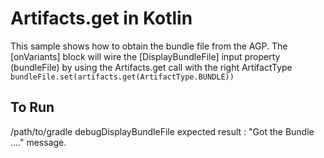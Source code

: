 # Artifacts.get in Kotlin

This sample shows how to obtain the bundle file from the AGP.
The [onVariants] block will wire the [DisplayBundleFile] input property (bundleFile) by using
the Artifacts.get call with the right ArtifactType
`bundleFile.set(artifacts.get(ArtifactType.BUNDLE))`
## To Run
/path/to/gradle debugDisplayBundleFile
expected result : "Got the Bundle ...." message.